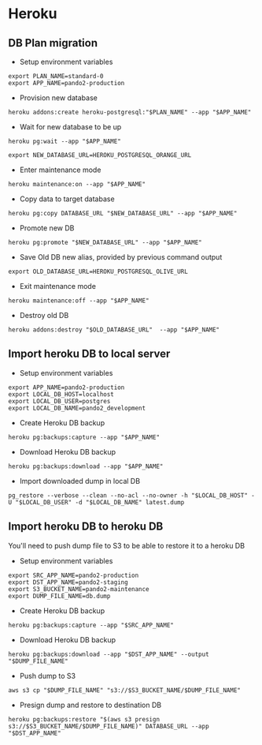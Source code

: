 # Heroku

## DB Plan migration

- Setup environment variables

```shell
export PLAN_NAME=standard-0
export APP_NAME=pando2-production
```

- Provision new database

```shell
heroku addons:create heroku-postgresql:"$PLAN_NAME" --app "$APP_NAME"
```

- Wait for new database to be up

```shell
heroku pg:wait --app "$APP_NAME"
```

```shell
export NEW_DATABASE_URL=HEROKU_POSTGRESQL_ORANGE_URL
```

- Enter maintenance mode

```shell
heroku maintenance:on --app "$APP_NAME"
```

- Copy data to target database

```shell
heroku pg:copy DATABASE_URL "$NEW_DATABASE_URL" --app "$APP_NAME"
```

- Promote new DB

```shell
heroku pg:promote "$NEW_DATABASE_URL" --app "$APP_NAME"
```

- Save Old DB new alias, provided by previous command output

```shell
export OLD_DATABASE_URL=HEROKU_POSTGRESQL_OLIVE_URL
```

- Exit maintenance mode

```shell
heroku maintenance:off --app "$APP_NAME"
```

- Destroy old DB

```shell
heroku addons:destroy "$OLD_DATABASE_URL"  --app "$APP_NAME"
```

## Import heroku DB to local server

- Setup environment variables

```shell
export APP_NAME=pando2-production
export LOCAL_DB_HOST=localhost
export LOCAL_DB_USER=postgres
export LOCAL_DB_NAME=pando2_development

```

- Create Heroku DB backup

```shell
heroku pg:backups:capture --app "$APP_NAME"
```

- Download Heroku DB backup

```shell
heroku pg:backups:download --app "$APP_NAME"
```

- Import downloaded dump in local DB

```shell
pg_restore --verbose --clean --no-acl --no-owner -h "$LOCAL_DB_HOST" -U "$LOCAL_DB_USER" -d "$LOCAL_DB_NAME" latest.dump
```


## Import heroku DB to heroku DB

You'll need to push dump file to S3 to be able to restore it to a heroku DB 

- Setup environment variables

```shell
export SRC_APP_NAME=pando2-production
export DST_APP_NAME=pando2-staging
export S3_BUCKET_NAME=pando2-maintenance
export DUMP_FILE_NAME=db.dump
```

- Create Heroku DB backup

```shell
heroku pg:backups:capture --app "$SRC_APP_NAME"
```

- Download Heroku DB backup

```shell
heroku pg:backups:download --app "$DST_APP_NAME" --output "$DUMP_FILE_NAME"
```

- Push dump to S3

```shell
aws s3 cp "$DUMP_FILE_NAME" "s3://$S3_BUCKET_NAME/$DUMP_FILE_NAME"
```

- Presign dump and restore to destination DB

```shell
heroku pg:backups:restore "$(aws s3 presign s3://$S3_BUCKET_NAME/$DUMP_FILE_NAME)" DATABASE_URL --app "$DST_APP_NAME"
```

